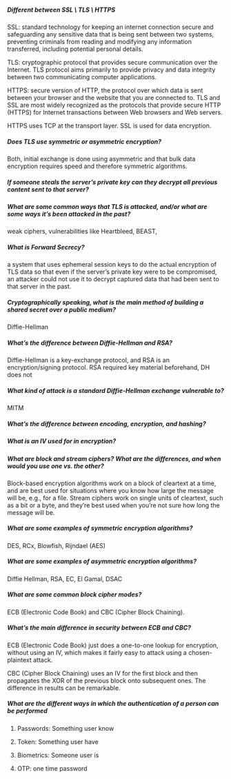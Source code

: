 ##### Different between SSL \ TLS \ HTTPS 

SSL:  standard technology for keeping an internet connection secure and safeguarding any sensitive data that is being sent between two systems, preventing criminals from reading and modifying any information transferred, including potential personal details. 

TLS: cryptographic protocol that provides secure communication over the Internet. TLS protocol aims primarily to provide privacy and data integrity between two communicating computer applications. 

HTTPS: secure version of HTTP, the protocol over which data is sent between your browser and the website that you are connected to. TLS and SSL are most widely recognized as the protocols that provide secure HTTP (HTTPS) for Internet transactions between Web browsers and Web servers. 

HTTPS uses TCP at the transport layer. SSL is used for data encryption. 

##### Does TLS use symmetric or asymmetric encryption? 

Both,  initial exchange is done using asymmetric and that bulk data encryption requires speed and therefore symmetric algorithms. 

##### If someone steals the server’s private key can they decrypt all previous content sent to that server? 

##### What are some common ways that TLS is attacked, and/or what are some ways it’s been attacked in the past? 

weak ciphers, vulnerabilities like Heartbleed, BEAST, 

##### What is Forward Secrecy? 

a system that uses ephemeral session keys to do the actual encryption of TLS data so that even if the server’s private key were to be compromised, an attacker could not use it to decrypt captured data that had been sent to that server in the past. 

##### Cryptographically speaking, what is the main method of building a shared secret over a public medium? 

Diffie-Hellman 

##### What’s the difference between Diffie-Hellman and RSA? 

Diffie-Hellman is a key-exchange protocol, and RSA is an encryption/signing protocol. RSA required key material beforehand, DH does not 

##### What kind of attack is a standard Diffie-Hellman exchange vulnerable to? 

MITM 

##### What’s the difference between encoding, encryption, and hashing? 

##### What is an IV used for in encryption? 

##### What are block and stream ciphers? What are the differences, and when would you use one vs. the other? 

Block-based encryption algorithms work on a block of cleartext at a time, and are best used for situations where you know how large the message will be, e.g., for a file. Stream ciphers work on single units of cleartext, such as a bit or a byte, and they’re best used when you’re not sure how long the message will be. 

##### What are some examples of symmetric encryption algorithms? 

DES, RCx, Blowfish, Rijndael (AES) 

##### What are some examples of asymmetric encryption algorithms? 

Diffie Hellman, RSA, EC, El Gamal, DSAC 

##### What are some common block cipher modes? 

ECB (Electronic Code Book) and CBC (Cipher Block Chaining). 

##### What’s the main difference in security between ECB and CBC? 

ECB (Electronic Code Book) just does a one-to-one lookup for encryption, without using an IV, which makes it fairly easy to attack using a chosen-plaintext attack. 

CBC (Cipher Block Chaining) uses an IV for the first block and then propagates the XOR of the previous block onto subsequent ones. The difference in results can be remarkable. 

##### What are the different ways in which the authentication of a person can be performed 

1. Passwords: Something user know 

2. Token: Something user have 

3. Biometrics: Someone user is 

4. OTP: one time password 